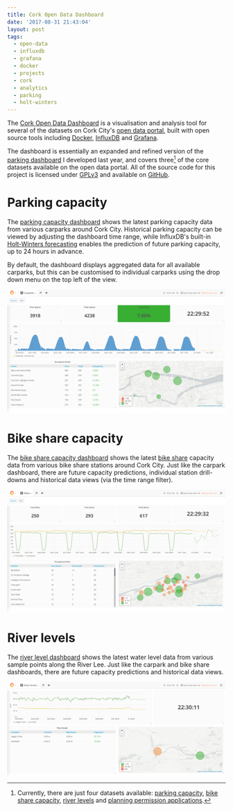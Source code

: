 ```yaml
---
title: Cork Open Data Dashboard
date: '2017-08-31 21:43:04'
layout: post
tags:
  - open-data
  - influxdb
  - grafana
  - docker
  - projects
  - cork
  - analytics
  - parking
  - holt-winters
---
```



The [Cork Open Data Dashboard](https://cork.donagh.io) is a visualisation and analysis tool for several of the datasets on Cork City's [open data portal](http://data.corkcity.ie), built with open source tools including [Docker](https://docker.io), [InfluxDB](https://influxdata.com) and [Grafana](https://grafana.com).

The dashboard is essentially an expanded and refined version of the [parking dashboard](https://donagh.io/influxdb-grafana-dashboard/) I developed last year, and covers three[^1] of the core datasets available on the open data portal. All of the source code for this project is licensed under [GPLv3](https://www.gnu.org/licenses/gpl-3.0.en.html) and available on [GitHub](https://github.com/donaghhorgan/cork-parking-dashboard).

# Parking capacity

The [parking capacity dashboard](https://cork.donagh.io/dashboard/db/carparks) shows the latest parking capacity data from various carparks around Cork City. Historical parking capacity can be viewed by adjusting the dashboard time range, while InfluxDB's built-in [Holt-Winters forecasting](https://docs.influxdata.com/influxdb/v1.3/query_language/functions/#holt-winters) enables the prediction of future parking capacity, up to 24 hours in advance.

By default, the dashboard displays aggregated data for all available carparks, but this can be customised to individual carparks using the drop down menu on the top left of the view.

![carparks](/assets/images/carparks.png)

# Bike share capacity

The [bike share capacity dashboard](https://cork.donagh.io/dashboard/db/bikes) shows the latest [bike share](https://bikeshare.ie/) capacity data from various bike share stations around Cork City. Just like the carpark dashboard, there are future capacity predictions, individual station drill-downs and historical data views (via the time range filter).

![bikes](/assets/images/bikes.png)

# River levels

The [river level dashboard](https://cork.donagh.io/dashboard/db/river-levels) shows the latest water level data from various sample points along the River Lee. Just like the carpark and bike share dashboards, there are future capacity predictions and historical data views.

![river-levels](/assets/images/river-levels.png)

[^1]: Currently, there are just four datasets available: [parking capacity](http://data.corkcity.ie/dataset/parking), [bike share capacity](http://data.corkcity.ie/dataset/coca-cola-zero-bikes), [river levels](http://data.corkcity.ie/dataset/river-lee-levels) and [planning permission applications](http://data.corkcity.ie/dataset/planning-permission).
